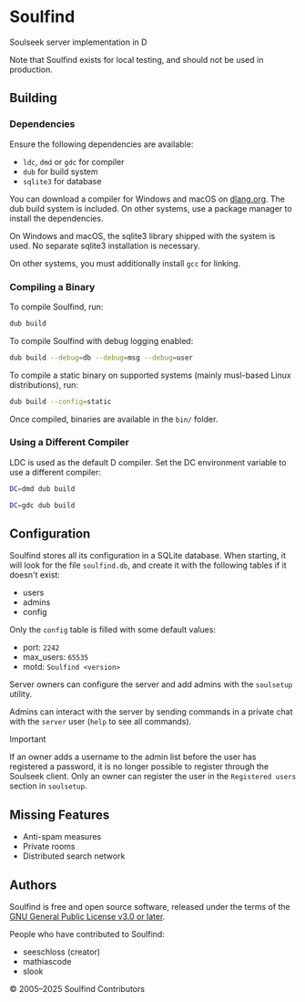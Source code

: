 <!--
  SPDX-FileCopyrightText: 2024-2025 Soulfind Contributors
  SPDX-FileCopyrightText: 2005 SeeSchloss <seeschloss@seeschloss.org>
  SPDX-License-Identifier: GPL-3.0-or-later
-->

# Soulfind

Soulseek server implementation in D

Note that Soulfind exists for local testing, and should not be used in
production.


## Building

### Dependencies

Ensure the following dependencies are available:
 - `ldc`, `dmd` or `gdc` for compiler
 - `dub` for build system
 - `sqlite3` for database

You can download a compiler for Windows and macOS on [dlang.org](https://dlang.org/download.html).
The dub build system is included. On other systems, use a package manager to
install the dependencies.

On Windows and macOS, the sqlite3 library shipped with the system is used. No
separate sqlite3 installation is necessary.

On other systems, you must additionally install `gcc` for linking.


### Compiling a Binary

To compile Soulfind, run:

```sh
dub build
```

To compile Soulfind with debug logging enabled:

```sh
dub build --debug=db --debug=msg --debug=user
```

To compile a static binary on supported systems (mainly musl-based Linux
distributions), run:

```sh
dub build --config=static
```

Once compiled, binaries are available in the `bin/` folder.


### Using a Different Compiler

LDC is used as the default D compiler. Set the DC environment variable to use
a different compiler:

```sh
DC=dmd dub build
```

```sh
DC=gdc dub build
```


## Configuration

Soulfind stores all its configuration in a SQLite database. When starting, it
will look for the file `soulfind.db`, and create it with the following tables
if it doesn't exist:

 - users
 - admins
 - config

Only the `config` table is filled with some default values:

 - port: `2242`
 - max_users: `65535`
 - motd: `Soulfind <version>`

Server owners can configure the server and add admins with the `soulsetup`
utility.

Admins can interact with the server by sending commands in a private
chat with the `server` user (`help` to see all commands).

> [!IMPORTANT]
> If an owner adds a username to the admin list before the user has registered
a password, it is no longer possible to register through the Soulseek client.
Only an owner can register the user in the `Registered users` section in
`soulsetup`.


## Missing Features

 - Anti-spam measures
 - Private rooms
 - Distributed search network


## Authors

Soulfind is free and open source software, released under the terms of the
[GNU General Public License v3.0 or later](https://www.gnu.org/licenses/gpl-3.0-standalone.html).

People who have contributed to Soulfind:

 - seeschloss (creator)
 - mathiascode
 - slook

© 2005–2025 Soulfind Contributors
